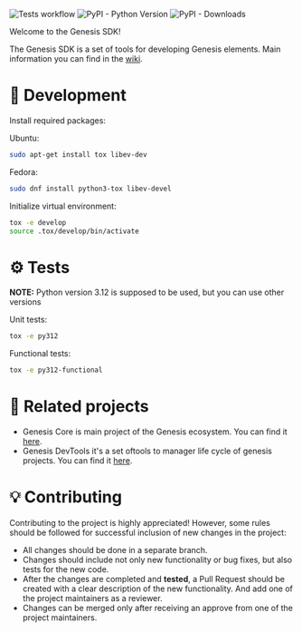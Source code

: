 ![Tests workflow](https://github.com/infraguys/gcl_sdk/actions/workflows/tests.yaml/badge.svg)
![PyPI - Python Version](https://img.shields.io/pypi/pyversions/gcl-sdk)
![PyPI - Downloads](https://img.shields.io/pypi/dm/gcl-sdk)

Welcome to the Genesis SDK!

The Genesis SDK is a set of tools for developing Genesis elements. Main information you can find in the [wiki](https://github.com/infraguys/gcl_sdk/wiki).


# 🚀 Development

Install required packages:

Ubuntu:
```bash
sudo apt-get install tox libev-dev
```

Fedora:
```bash
sudo dnf install python3-tox libev-devel
```

Initialize virtual environment:

```bash
tox -e develop
source .tox/develop/bin/activate
```

# ⚙️ Tests

**NOTE:** Python version 3.12 is supposed to be used, but you can use other versions

Unit tests:

```bash
tox -e py312
```

Functional tests:

```bash
tox -e py312-functional
```


# 🔗 Related projects

- Genesis Core is main project of the Genesis ecosystem. You can find it [here](https://github.com/infraguys/genesis_core).
- Genesis DevTools it's a set oftools to manager life cycle of genesis projects. You can find it [here](https://github.com/infraguys/genesis_devtools).



# 💡 Contributing

Contributing to the project is highly appreciated! However, some rules should be followed for successful inclusion of new changes in the project:
- All changes should be done in a separate branch.
- Changes should include not only new functionality or bug fixes, but also tests for the new code.
- After the changes are completed and **tested**, a Pull Request should be created with a clear description of the new functionality. And add one of the project maintainers as a reviewer.
- Changes can be merged only after receiving an approve from one of the project maintainers.
